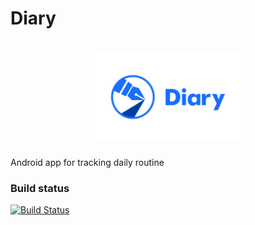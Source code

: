 # Diary

<h1 align=center>
<img src="logo/horizontal.png" width=50%>
</h1>

Android app for tracking daily routine

### Build status
[![Build Status](https://travis-ci.org/SirionRazzer/Diary.svg?branch=master)](https://travis-ci.org/SirionRazzer/Diary)
